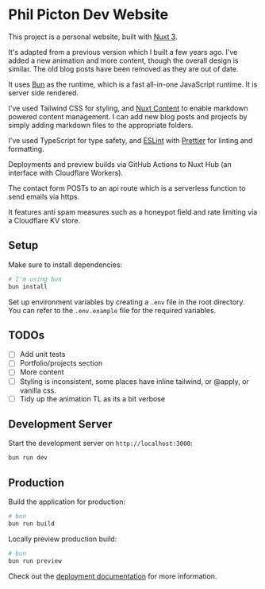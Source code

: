 # Phil Picton Dev Website

This project is a personal website, built with [Nuxt 3](https://nuxt.com).

It's adapted from a previous version which I built a few years ago. I've added a new animation and more content, though the overall design is similar. The old blog posts have been removed as they are out of date.

It uses [Bun](https://bun.sh/) as the runtime, which is a fast all-in-one JavaScript runtime. It is server side rendered.

I've used Tailwind CSS for styling, and [Nuxt Content](https://content.nuxtjs.org/) to enable markdown powered content management. I can add new blog posts and projects by simply adding markdown files to the appropriate folders.

I've used TypeScript for type safety, and [ESLint](https://eslint.org/) with [Prettier](https://prettier.io/) for linting and formatting.

Deployments and preview builds via GitHub Actions to Nuxt Hub (an interface with Cloudflare Workers).

The contact form POSTs to an api route which is a serverless function to send emails via https.

It features anti spam measures such as a honeypot field and rate limiting via a Cloudflare KV store.

## Setup

Make sure to install dependencies:

```bash
# I'm using bun
bun install
```

Set up environment variables by creating a `.env` file in the root directory. You can refer to the `.env.example` file for the required variables.

## TODOs

- [ ] Add unit tests
- [ ] Portfolio/projects section
- [ ] More content
- [ ] Styling is inconsistent, some places have inline tailwind, or @apply, or vanilla css.
- [ ] Tidy up the animation TL as its a bit verbose

## Development Server

Start the development server on `http://localhost:3000`:

```bash
bun run dev
```

## Production

Build the application for production:

```bash
# bun
bun run build
```

Locally preview production build:

```bash
# bun
bun run preview
```

Check out the [deployment documentation](https://nuxt.com/docs/getting-started/deployment) for more information.

